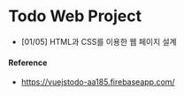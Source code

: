 # Todo Web Project

- [01/05] HTML과 CSS를 이용한 웹 페이지 설계





#### Reference

- https://vuejstodo-aa185.firebaseapp.com/